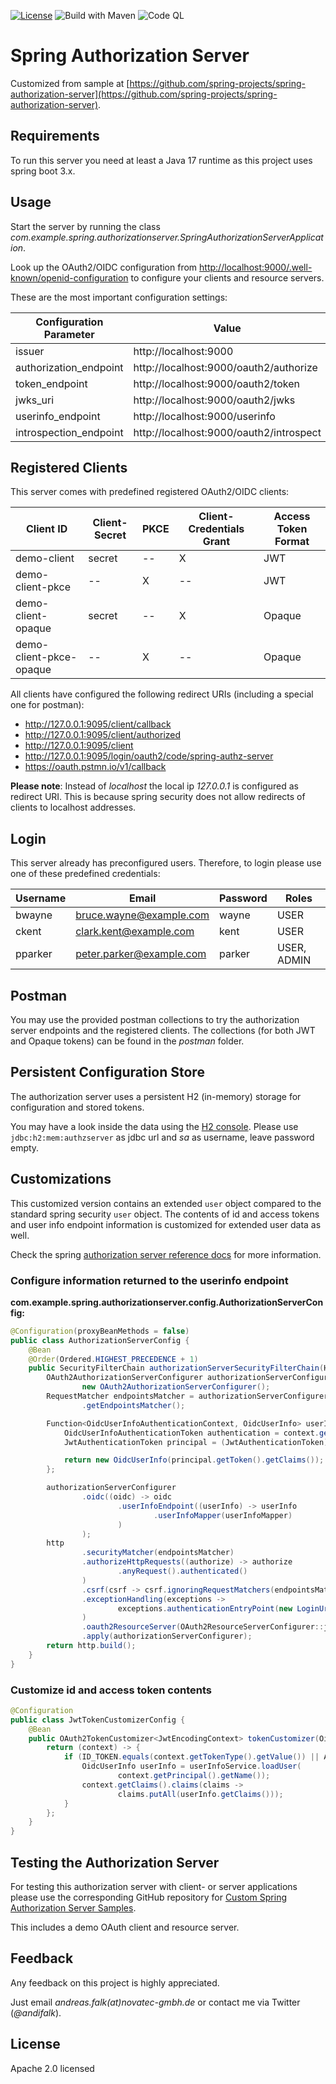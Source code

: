 [![License](https://img.shields.io/badge/License-Apache%20License%202.0-brightgreen.svg)][1]
![Build with Maven](https://github.com/andifalk/custom-spring-authorization-server/workflows/build.yml/badge.svg)
![Code QL](https://github.com/andifalk/custom-spring-authorization-server/workflows/codeql.yml/badge.svg)

# Spring Authorization Server

Customized from sample at [https://github.com/spring-projects/spring-authorization-server](https://github.com/spring-projects/spring-authorization-server).

## Requirements

To run this server you need at least a Java 17 runtime as this project uses spring boot 3.x.

## Usage

Start the server by running the class _com.example.spring.authorizationserver.SpringAuthorizationServerApplication_.

Look up the OAuth2/OIDC configuration from [http://localhost:9000/.well-known/openid-configuration](http://localhost:9000/.well-known/openid-configuration) to configure your clients and resource servers.

These are the most important configuration settings:

| Configuration Parameter | Value                                   | 
|-------------------------|-----------------------------------------|
| issuer                  | http://localhost:9000                   |
| authorization_endpoint  | http://localhost:9000/oauth2/authorize  |
| token_endpoint          | http://localhost:9000/oauth2/token      |
| jwks_uri                | http://localhost:9000/oauth2/jwks       |
| userinfo_endpoint       | http://localhost:9000/userinfo          |
| introspection_endpoint  | http://localhost:9000/oauth2/introspect |

## Registered Clients

This server comes with predefined registered OAuth2/OIDC clients:

| Client ID               | Client-Secret | PKCE | Client-Credentials Grant | Access Token Format |
|-------------------------|---------------|------|--------------------------|---------------------|
| demo-client             | secret        | --   | X                        | JWT                 |
| demo-client-pkce        | --            | X    | --                       | JWT                 |
| demo-client-opaque      | secret        | --   | X                        | Opaque              |
| demo-client-pkce-opaque | --            | X    | --                       | Opaque              |

All clients have configured the following redirect URIs (including a special one for postman):

* http://127.0.0.1:9095/client/callback
* http://127.0.0.1:9095/client/authorized
* http://127.0.0.1:9095/client
* http://127.0.0.1:9095/login/oauth2/code/spring-authz-server
* https://oauth.pstmn.io/v1/callback

__Please note__: Instead of _localhost_ the local ip _127.0.0.1_ is configured as redirect URI. This is because spring security does not allow redirects of clients to localhost addresses.

## Login

This server already has preconfigured users.
Therefore, to login please use one of these predefined credentials:

| Username | Email                    | Password | Roles       |
|----------|--------------------------|----------|-------------|
| bwayne   | bruce.wayne@example.com  | wayne    | USER        |
| ckent    | clark.kent@example.com   | kent     | USER        |
| pparker  | peter.parker@example.com | parker   | USER, ADMIN |

## Postman

You may use the provided postman collections to try the authorization server endpoints and the registered clients.
The collections (for both JWT and Opaque tokens) can be found in the _postman_ folder.

## Persistent Configuration Store

The authorization server uses a persistent H2 (in-memory) storage for configuration and stored tokens.

You may have a look inside the data using the [H2 console](http://localhost:9000/h2-console).
Please use ```jdbc:h2:mem:authzserver``` as jdbc url and _sa_ as username, leave password empty.

## Customizations

This customized version contains an extended `user` object compared to the standard spring security `user` object.
The contents of id and access tokens and user info endpoint information is customized for extended user data as well.

Check the spring [authorization server reference docs](https://docs.spring.io/spring-authorization-server/docs/current/reference/html/guides/how-to-userinfo.html) for more information.

### Configure information returned to the userinfo endpoint

__com.example.spring.authorizationserver.config.AuthorizationServerConfig:__

```java
@Configuration(proxyBeanMethods = false)
public class AuthorizationServerConfig {
    @Bean
    @Order(Ordered.HIGHEST_PRECEDENCE + 1)
    public SecurityFilterChain authorizationServerSecurityFilterChain(HttpSecurity http) throws Exception {
        OAuth2AuthorizationServerConfigurer authorizationServerConfigurer =
                new OAuth2AuthorizationServerConfigurer();
        RequestMatcher endpointsMatcher = authorizationServerConfigurer
                .getEndpointsMatcher();

        Function<OidcUserInfoAuthenticationContext, OidcUserInfo> userInfoMapper = (context) -> {
            OidcUserInfoAuthenticationToken authentication = context.getAuthentication();
            JwtAuthenticationToken principal = (JwtAuthenticationToken) authentication.getPrincipal();

            return new OidcUserInfo(principal.getToken().getClaims());
        };

        authorizationServerConfigurer
                .oidc((oidc) -> oidc
                        .userInfoEndpoint((userInfo) -> userInfo
                                .userInfoMapper(userInfoMapper)
                        )
                );
        http
                .securityMatcher(endpointsMatcher)
                .authorizeHttpRequests((authorize) -> authorize
                        .anyRequest().authenticated()
                )
                .csrf(csrf -> csrf.ignoringRequestMatchers(endpointsMatcher))
                .exceptionHandling(exceptions ->
                        exceptions.authenticationEntryPoint(new LoginUrlAuthenticationEntryPoint("/login"))
                )
                .oauth2ResourceServer(OAuth2ResourceServerConfigurer::jwt)
                .apply(authorizationServerConfigurer);
        return http.build();
    }
}
```

### Customize id and access token contents

```java
@Configuration
public class JwtTokenCustomizerConfig {
    @Bean
    public OAuth2TokenCustomizer<JwtEncodingContext> tokenCustomizer(OidcUserInfoService userInfoService) {
        return (context) -> {
            if (ID_TOKEN.equals(context.getTokenType().getValue()) || ACCESS_TOKEN.equals(context.getTokenType())) {
                OidcUserInfo userInfo = userInfoService.loadUser(
                        context.getPrincipal().getName());
                context.getClaims().claims(claims ->
                        claims.putAll(userInfo.getClaims()));
            }
        };
    }
}
```

## Testing the Authorization Server

For testing this authorization server with client- or server applications please use the corresponding GitHub repository for [Custom Spring Authorization Server Samples](https://github.com/andifalk/custom-spring-authorization-server-samples).

This includes a demo OAuth client and resource server.

## Feedback

Any feedback on this project is highly appreciated.

Just email _andreas.falk(at)novatec-gmbh.de_ or contact me via Twitter (_@andifalk_).

## License

Apache 2.0 licensed

[1]:http://www.apache.org/licenses/LICENSE-2.0.txt